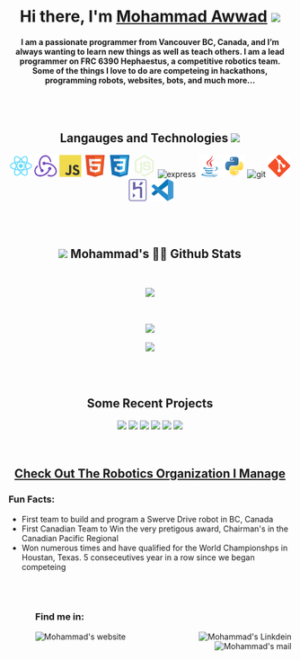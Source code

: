 <div align="center">
   <h1>Hi there, I'm <a href="https://www.mohammadawwad.com">Mohammad Awwad</a> <img src="https://media.giphy.com/media/hvRJCLFzcasrR4ia7z/giphy.gif" width="25px"> </h1>
</div>

<h4 align="center">
I am a passionate programmer from Vancouver BC, Canada, and I’m always wanting to learn new things as well as teach others. I am a lead programmer on FRC 6390 Hephaestus, a competitive robotics team. Some of the things I love to do are competeing in hackathons, programming robots, websites, bots, and much more...
</h4>
 
<br/>
<br/>


  <h2 align="center">Langauges and Technologies <img src="https://media.giphy.com/media/WUlplcMpOCEmTGBtBW/giphy.gif" width="30"> </h2>
<p align="center">
  <img src="https://github.com/devicons/devicon/blob/master/icons/react/react-original.svg" alt="react" width="40" height="40">
  <img src="https://github.com/devicons/devicon/blob/master/icons/redux/redux-original.svg" alt="redux" width="40" height="40">
  <img src="https://github.com/devicons/devicon/blob/master/icons/javascript/javascript-original.svg" alt="javaScript" width="40" height="40">
  <img src="https://github.com/devicons/devicon/blob/master/icons/html5/html5-original.svg" alt="html" width="40" height="40">
  <img src="https://github.com/devicons/devicon/blob/master/icons/css3/css3-original.svg" alt="css" width="40" height="40">
  <img src="https://github.com/devicons/devicon/blob/master/icons/nodejs/nodejs-original.svg" alt="nodejs" width="40" height="40" style="opacity: 0.2;">
  <img src="https://www.pngfind.com/pngs/b/136-1363736_pc-master-race-png.png" alt="express" width="40" height="40">
  <img src="https://github.com/devicons/devicon/blob/master/icons/java/java-original.svg" alt="git" width="40" height="40">
  <img src="https://github.com/devicons/devicon/blob/master/icons/python/python-original.svg" alt="python" width="40" height="40">
  <img src="https://img.icons8.com/stickers/100/000000/github.png" alt="git" width="40" height="40">
  <img src="https://github.com/devicons/devicon/blob/master/icons/git/git-original.svg" alt="git" width="40" height="40">
  <img src="https://github.com/devicons/devicon/blob/master/icons/heroku/heroku-original.svg" alt="git" width="40" height="40">
  <img src="https://github.com/devicons/devicon/blob/master/icons/vscode/vscode-original.svg" alt="git" width="40" height="40">
   
</p>

<br/>
<br/>

<div align="center">
<h2><img src="https://media1.giphy.com/media/WFZvB7VIXBgiz3oDXE/giphy.gif"  height="20"> Mohammad's  👨‍💻  Github Stats</h2>
</div>
  
<br />
 
<p align="center" >
   <a href="https://github.com/mohammadawwad"> 
    <img  src="https://github-readme-stats.vercel.app/api?username=mohammadawwad&&show_icons=true&theme=radical"/>
   </a>
</p>
<br />

<p align="center" >
   <a href="https://github.com/mohammadawwad"> 
    <img  src="https://github-readme-streak-stats.herokuapp.com/?user=mohammadawwad&theme=radical"/>
   </a>
</p>

<p align="center" >
   <a href="https://github.com/mohammadawwad"> 
    <img  src="https://github-readme-stats.vercel.app/api/top-langs/?username=mohammadawwad&theme=radical&layout=compact&hide=c"/>
   </a>
</p>

<br/>
<br/>

<h2 align="center">Some Recent Projects</h2>

<div align="center">
   <a href="https://github.com/FRC-6390/FRC-Season-2022"> <img src="https://github-readme-stats.vercel.app/api/pin/?username=FRC-6390&repo=FRC-Season-2022&theme=radical" /></a>
   <a href="https://github.com/mohammadawwad/First-Journey"> <img src="https://github-readme-stats.vercel.app/api/pin/?username=mohammadawwad&repo=First-Journey&theme=radical" /></a>
   <a href="https://github.com/mohammadawwad/Java-Pathfinding"> <img src="https://github-readme-stats.vercel.app/api/pin/?username=mohammadawwad&repo=Java-Pathfinding&theme=radical" /></a>
   <a href="https://github.com/mohammadawwad/Stylish-Tile-web"> <img src="https://github-readme-stats.vercel.app/api/pin/?username=mohammadawwad&repo=Stylish-Tile-web&theme=radical" /></a>
   <a href="https://github.com/mohammadawwad/Python-Vision-Processing"> <img src="https://github-readme-stats.vercel.app/api/pin/?username=mohammadawwad&repo=Python-Vision-Processing&theme=radical" /></a>
   <a href="https://github.com/mohammadawwad/Minelexa"> <img src="https://github-readme-stats.vercel.app/api/pin/?username=mohammadawwad&repo=Minelexa&theme=radical" /></a>
</div>

<br/>
<br/>

<h2 align="center"><a target="_blank" href="https://github.com/FRC-6390">Check Out The Robotics Organization I Manage</a></h2>


<h3 align="left">Fun Facts:</h3>
<ul >
  <li align="left"> First team to build and program a Swerve Drive robot in BC, Canada </li>
  <li align="left"> First Canadian Team to Win the very pretigous award, Chairman's in the Canadian Pacific Regional </li>
  <li align="left"> Won numerous times and have qualified for the World Championshps in Houstan, Texas. 5 conseceutives year in a row since we began competeing </li>
<ul/>
<br/>
<br />

### Find me in:
<a target="_blank" href="https://www.mohammadawwad.com">
  <img align="left" alt="Mohammad's website" src="https://img.icons8.com/external-prettycons-lineal-color-prettycons/49/000000/external-portfolio-user-interface-vol-3-prettycons-lineal-color-prettycons-2.png" style="color:'white' "/>
</a>
<a target="_blank" href="https://www.linkedin.com/in/mohammad--awwad/">
  <img align="right" alt="Mohammad's Linkdein" src="https://img.icons8.com/color/48/000000/linkedin.png" />
</a>
<a target="_blank" href="mailto:mohd-awwad@hotmail.com">
  <img align="right" alt="Mohammad's mail" src="https://img.icons8.com/fluency/48/000000/email-open.png" style=" color:'white' "/>
</a>
<br/>
<br/>


<!---![](https://komarev.com/ghpvc/?username=mohammadawwad&style=flat-square&label=Views)
![](https://badges.pufler.dev/visits/mohammadawwad/mohammadawwad?color=black&logo=github&style=flat-square)---!>

